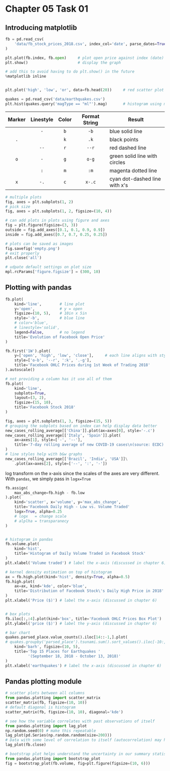 # Chapter 05 Task 01

## Introducing matplotlib

```python
fb = pd.read_csv(
    'data/fb_stock_prices_2018.csv', index_col='date', parse_dates=True
)

plt.plot(fb.index, fb.open)     # plot open price against index (date)
plt.show()                      # display the graph

# add this to avoid having to do plt.show() in the future
%matplotlib inline


plt.plot('high', 'low', 'or', data=fb.head(20))     # red scatter plot

quakes = pd.read_csv('data/earthquakes.csv')
plt.hist(quakes.query('magType == "ml"').mag)       # histogram using magtype ml
```

| Marker | Linestyle | Color | Format String | Result |
| :---: | :---: | :---: | :---: | --- |
| | `-` | `b` | `-b` | blue solid line|
| `.` |  | `k` | `.k` | black points|
|  | `--` | `r` | `--r` | red dashed line|
| `o` | `-` | `g` | `o-g` | green solid line with circles|
| | `:` | `m` | `:m` | magenta dotted line|
|`x` | `-.` | `c` | `x-.c` | cyan dot-dashed line with x's|

```python
# multiple plots
fig, axes = plt.subplots(1, 2)
# pick size
fig, axes = plt.subplots(1, 2, figsize=(10, 4))

# can add plots in plots using figure and axes
fig = plt.figure(figsize=(3, 3))
outside = fig.add_axes([0.1, 0.1, 0.9, 0.9])
inside = fig.add_axes([0.7, 0.7, 0.25, 0.25])

# plots can be saved as images
fig.savefig('empty.png')
# exit properly
plt.close('all')

# udpate default settings on plot size
mpl.rcParams['figure.figsize'] = (300, 10)

```

## Plotting with pandas

```python
fb.plot(
    kind='line',        # line plot
    y='open',           # y = open
    figsize=(10, 5),    # 10in x 5in
    style='-b',         # blue line
    # color='blue',
    # linestyle='solid',
    legend=False,       # no legend
    title='Evolution of Facebook Open Price'
)

fb.first('1W').plot(
    y=['open', 'high', 'low', 'close'],     # each line aligns with style below
    style=['o-b', '--r', ':k', '.-g'],
    title='Facebook OHLC Prices during 1st Week of Trading 2018'
).autoscale()

# not providing a column has it use all of them
fb.plot(
    kind='line',
    subplots=True,
    layout=(3, 2),
    figsize=(15, 10),
    title='Facebook Stock 2018'
)
```

```python
fig, axes = plt.subplots(1, 3, figsize=(15, 5))
# grouping the subplots based on index can help display data better
new_cases_rolling_average[['China']].plot(ax=axes[0], style='-.c')
new_cases_rolling_average[['Italy', 'Spain']].plot(
    ax=axes[1], style=['-', '--'], 
    title='7-day rolling average of new COVID-19 cases\n(source: ECDC)'
)
# line styles help with b&w graphs
new_cases_rolling_average[['Brazil', 'India', 'USA']]\
    .plot(ax=axes[2], style=['--', ':', '-'])
```

log transform on the x-axis since the scales of the axes are very different. With `pandas`, we simply pass in `logx=True`

```python
fb.assign(
    max_abs_change=fb.high - fb.low
).plot(
    kind='scatter', x='volume', y='max_abs_change',
    title='Facebook Daily High - Low vs. Volume Traded'
    logx=True, alpha=0.25
    # logx   = change scale
    # alplha = transparanecy 
)


# histogram in pandas
fb.volume.plot(
    kind='hist', 
    title='Histogram of Daily Volume Traded in Facebook Stock'
)
plt.xlabel('Volume traded') # label the x-axis (discussed in chapter 6)
```

```python
# kernel density estimation on top of histogram
ax = fb.high.plot(kind='hist', density=True, alpha=0.5)
fb.high.plot(
    ax=ax, kind='kde', color='blue', 
    title='Distribution of Facebook Stock\'s Daily High Price in 2018'
)
plt.xlabel('Price ($)') # label the x-axis (discussed in chapter 6)


# box plots
fb.iloc[:,:4].plot(kind='box', title='Facebook OHLC Prices Box Plot')
plt.ylabel('price ($)') # label the y-axis (discussed in chapter 6)

# bar chart 
quakes.parsed_place.value_counts().iloc[14::-1,].plot(
# quakes.groupby('parsed_place').tsunami.sum().sort_values().iloc[-10:,].plot(
    kind='barh', figsize=(10, 5),
    title='Top 15 Places for Earthquakes '
          '(September 18, 2018 - October 13, 2018)'
)
plt.xlabel('earthquakes') # label the x-axis (discussed in chapter 6)
```

## Pandas plotting module

```python
# scatter plots between all columns
from pandas.plotting import scatter_matrix
scatter_matrix(fb, figsize=(10, 10))
# default diagonal is histogram
scatter_matrix(fb, figsize=(10, 10), diagonal='kde')

# see how the variable correlates with past observations of itself
from pandas.plotting import lag_plot
np.random.seed(0) # make this repeatable
lag_plot(pd.Series(np.random.random(size=200)))
# Data with some level of correlation to itself (autocorrelation) may have patterns
lag_plot(fb.close)
```

```python
# bootstrap plot helps understand the uncertainty in our summary statistics
from pandas.plotting import bootstrap_plot
fig = bootstrap_plot(fb.volume, fig=plt.figure(figsize=(10, 6)))
```
